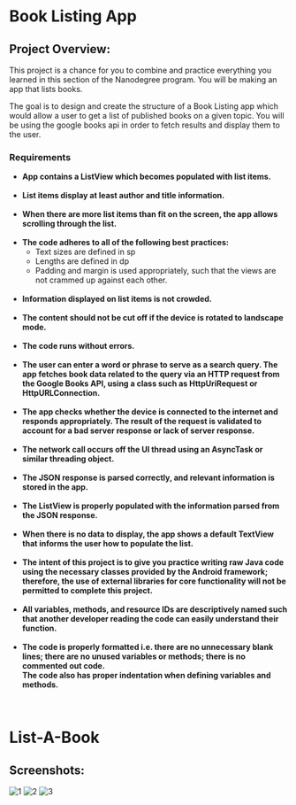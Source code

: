 # Book Listing App
<h2>Project Overview:</h2>

This project is a chance for you to combine and practice everything you learned in this section of the Nanodegree program. You will be making an app that lists books.

The goal is to design and create the structure of a Book Listing app which would allow a user to get a list of published books on a given topic. You will be using the google books api in order to fetch results and display them to the user.

<h3>Requirements</h3>

<ul>
<li><b>App contains a ListView which becomes populated with list items.</b></li>
<br>
<li><b>List items display at least author and title information.</li></b>
<br>
<li><b>When there are more list items than fit on the screen, the app allows scrolling through the list.</b></li>
<br>
<li><b>The code adheres to all of the following best practices:</b>
  <ul><li>Text sizes are defined in sp</li>
  <li>Lengths are defined in dp</li>
  <li>Padding and margin is used appropriately, such that the views are not crammed up against each other.</li>
</ul></li>
<br>
<li><b>Information displayed on list items is not crowded.</li></b>
<br>
<li><b>The content should not be cut off if the device is rotated to landscape mode.</li></b>
<br>
<li><b>The code runs without errors.</li></b>
<br>
<li><b>The user can enter a word or phrase to serve as a search query. The app fetches book data related to the query via an HTTP request from the Google Books API, using a class such as HttpUriRequest or HttpURLConnection.</li></b>
<br>
<li><b>The app checks whether the device is connected to the internet and responds appropriately. The result of the request is validated to account for a bad server response or lack of server response.</li></b>
<br>
<li><b>The network call occurs off the UI thread using an AsyncTask or similar threading object.</li></b>
<br>
<li><b>The JSON response is parsed correctly, and relevant information is stored in the app.</li></b>
<br>
<li><b>The ListView is properly populated with the information parsed from the JSON response.</li></b>
<br>
<li><b>When there is no data to display, the app shows a default TextView that informs the user how to populate the list.</li></b>
<br>
<li><b>The intent of this project is to give you practice writing raw Java code using the necessary classes provided by the Android framework; therefore, the use of external libraries for core functionality will not be permitted to complete this project.</b></li>
<br>
<li><b>All variables, methods, and resource IDs are descriptively named such that another developer reading the code can easily understand their function.</b></li>
<br>
<li><b>The code is properly formatted i.e. there are no unnecessary blank lines; there are no unused variables or methods; there is no commented out code.
<br>The code also has proper indentation when defining variables and methods.</b></li>
</ul><br>

# List-A-Book
<h2>Screenshots:</h2>

![1](https://cloud.githubusercontent.com/assets/27139870/26506839/8d25c074-4256-11e7-8e1b-44fe80749ace.jpg)
![2](https://cloud.githubusercontent.com/assets/27139870/26506840/8d41eed4-4256-11e7-99a9-6b1a7a172fa7.jpg)
![3](https://cloud.githubusercontent.com/assets/27139870/26506841/8d499e7c-4256-11e7-9b18-64501c1aa319.jpg)
